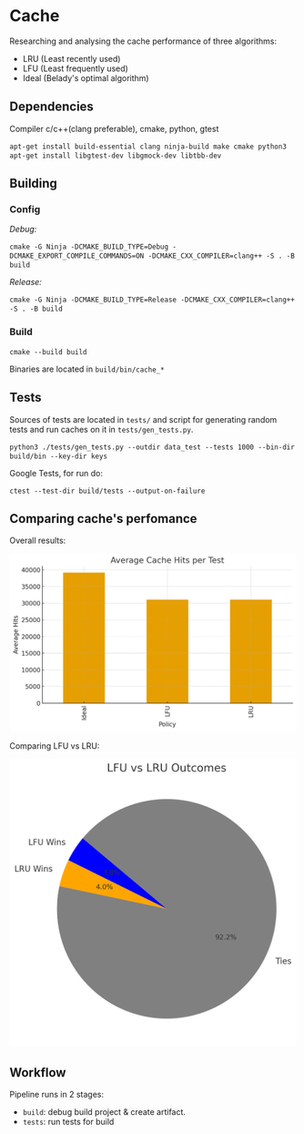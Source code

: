 # Cache

Researching and analysing the cache performance of three algorithms:
- LRU (Least recently used)
- LFU (Least frequently used)
- Ideal (Belady's optimal algorithm)

## Dependencies

Compiler c/c++(clang preferable), cmake, python, gtest

```shell
apt-get install build-essential clang ninja-build make cmake python3
apt-get install libgtest-dev libgmock-dev libtbb-dev
```

## Building

### Config

*Debug:*
```shell
cmake -G Ninja -DCMAKE_BUILD_TYPE=Debug -DCMAKE_EXPORT_COMPILE_COMMANDS=ON -DCMAKE_CXX_COMPILER=clang++ -S . -B build
```
*Release:*
```shell
cmake -G Ninja -DCMAKE_BUILD_TYPE=Release -DCMAKE_CXX_COMPILER=clang++ -S . -B build
```

### Build
```
cmake --build build
```

Binaries are located in `build/bin/cache_*`

## Tests

Sources of tests are located in `tests/` and script for generating random tests and run caches on it in `tests/gen_tests.py`.

```shell
python3 ./tests/gen_tests.py --outdir data_test --tests 1000 --bin-dir build/bin --key-dir keys
```

Google Tests, for run do:

```shell
ctest --test-dir build/tests --output-on-failure
```

## Comparing cache's perfomance

Overall results:

![](.github/images/results.png)

Comparing LFU vs LRU:

![](.github/images/lru_vs_lfu.png)

## Workflow

Pipeline runs in 2 stages:
- `build`: debug build project & create artifact.
- `tests`: run tests for build